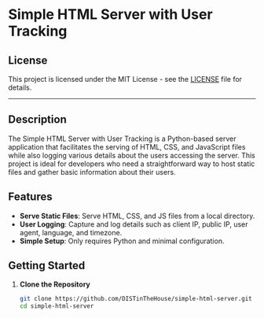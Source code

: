 # Simple HTML Server with User Tracking

## License

This project is licensed under the MIT License - see the [LICENSE](LICENSE) file for details.

---

## Description

The Simple HTML Server with User Tracking is a Python-based server application that facilitates the serving of HTML, CSS, and JavaScript files while also logging various details about the users accessing the server. This project is ideal for developers who need a straightforward way to host static files and gather basic information about their users.

## Features

- **Serve Static Files**: Serve HTML, CSS, and JS files from a local directory.
- **User Logging**: Capture and log details such as client IP, public IP, user agent, language, and timezone.
- **Simple Setup**: Only requires Python and minimal configuration.

## Getting Started

1. **Clone the Repository**

   ```bash
   git clone https://github.com/DISTinTheHouse/simple-html-server.git
   cd simple-html-server
